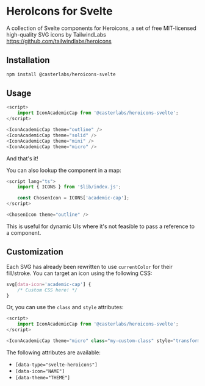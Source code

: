 # HeroIcons for Svelte

A collection of Svelte components for Heroicons, a set of free MIT-licensed high-quality SVG icons by TailwindLabs https://github.com/tailwindlabs/heroicons

## Installation

```bash
npm install @casterlabs/heroicons-svelte
```

## Usage

```javascript
<script>
    import IconAcademicCap from '@casterlabs/heroicons-svelte';
</script>

<IconAcademicCap theme="outline" />
<IconAcademicCap theme="solid" />
<IconAcademicCap theme="mini" />
<IconAcademicCap theme="micro" />
```

And that's it!

You can also lookup the component in a map:

```javascript
<script lang="ts">
	import { ICONS } from '$lib/index.js';

	const ChosenIcon = ICONS['academic-cap'];
</script>

<ChosenIcon theme="outline" />
```

This is useful for dynamic UIs where it's not feasible to pass a reference to a component.

## Customization

Each SVG has already been rewritten to use `currentColor` for their fill/stroke. You can target an icon using the following CSS:

```css
svg[data-icon='academic-cap'] {
	/* Custom CSS here! */
}
```

Or, you can use the `class` and `style` attributes:

```javascript
<script>
    import IconAcademicCap from '@casterlabs/heroicons-svelte';
</script>

<IconAcademicCap theme="micro" class="my-custom-class" style="transform: rotate(45deg);" />
```

The following attributes are available:

- `[data-type="svelte-heroicons"]`
- `[data-icon="NAME"]`
- `[data-theme="THEME"]`
